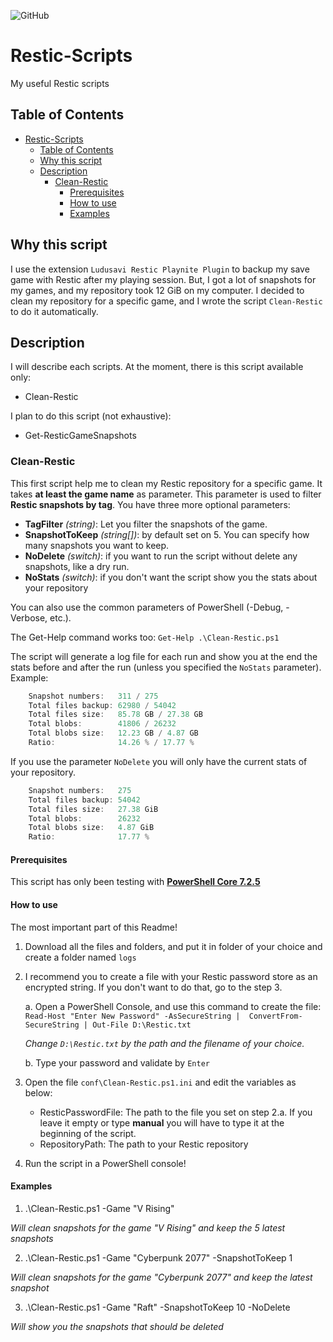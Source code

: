 ![GitHub](https://img.shields.io/github/license/Chucky2401/Restic-Scripts?style=plastic)

# Restic-Scripts

My useful Restic scripts

## Table of Contents

- [Restic-Scripts](#restic-scripts)
  - [Table of Contents](#table-of-contents)
  - [Why this script](#why-this-script)
  - [Description](#description)
    - [Clean-Restic](#clean-restic)
      - [Prerequisites](#prerequisites)
      - [How to use](#how-to-use)
      - [Examples](#examples)

## Why this script

I use the extension `Ludusavi Restic Playnite Plugin` to backup my save game with Restic after my playing session.
But, I got a lot of snapshots for my games, and my repository took 12 GiB on my computer.
I decided to clean my repository for a specific game, and I wrote the script `Clean-Restic` to do it automatically.

## Description

I will describe each scripts.
At the moment, there is this script available only:

- Clean-Restic

I plan to do this script (not exhaustive):

- Get-ResticGameSnapshots

### Clean-Restic

This first script help me to clean my Restic repository for a specific game.
It takes **at least the game name** as parameter. This parameter is used to filter **Restic snapshots by tag**.
You have three more optional parameters:

- **TagFilter** *(string)*: Let you filter the snapshots of the game.
- **SnapshotToKeep** *(string[])*: by default set on 5. You can specify how many snapshots you want to keep.
- **NoDelete** *(switch)*: if you want to run the script without delete any snapshots, like a dry run.
- **NoStats** *(switch)*: if you don't want the script show you the stats about your repository

You can also use the common parameters of PowerShell (-Debug, -Verbose, etc.).

The Get-Help command works too:
`Get-Help .\Clean-Restic.ps1`

The script will generate a log file for each run and show you at the end the stats before and after the run (unless you specified the `NoStats` parameter).
Example:

```powershell
    Snapshot numbers:   311 / 275
    Total files backup: 62980 / 54042
    Total files size:   85.78 GB / 27.38 GB
    Total blobs:        41806 / 26232
    Total blobs size:   12.23 GB / 4.87 GB
    Ratio:              14.26 % / 17.77 %
```

If you use the parameter `NoDelete` you will only have the current stats of your repository.

```powershell
    Snapshot numbers:   275
    Total files backup: 54042
    Total files size:   27.38 GiB
    Total blobs:        26232
    Total blobs size:   4.87 GiB
    Ratio:              17.77 %
```

#### Prerequisites

This script has only been testing with **[PowerShell Core 7.2.5](https://github.com/PowerShell/PowerShell/releases/tag/v7.2.5)**

#### How to use

The most important part of this Readme!

1. Download all the files and folders, and put it in folder of your choice and create a folder named `logs`
2. I recommend you to create a file with your Restic password store as an encrypted string. If you don't want to do that, go to the step 3.

   a. Open a PowerShell Console, and use this command to create the file: `Read-Host "Enter New Password" -AsSecureString |  ConvertFrom-SecureString | Out-File D:\Restic.txt`
   
   *Change `D:\Restic.txt` by the path and the filename of your choice.*
   
   b. Type your password and validate by `Enter`

3. Open the file `conf\Clean-Restic.ps1.ini` and edit the variables as below:

   - ResticPasswordFile: The path to the file you set on step 2.a. If you leave it empty or type **manual** you will have to type it at the beginning of the script.
   - RepositoryPath: The path to your Restic repository

4. Run the script in a PowerShell console!

#### Examples

1. .\Clean-Restic.ps1 -Game "V Rising"

*Will clean snapshots for the game "V Rising" and keep the 5 latest snapshots*

2. .\Clean-Restic.ps1 -Game "Cyberpunk 2077" -SnapshotToKeep 1

*Will clean snapshots for the game "Cyberpunk 2077" and keep the latest snapshot*

3. .\Clean-Restic.ps1 -Game "Raft" -SnapshotToKeep 10 -NoDelete

*Will show you the snapshots that should be deleted*
